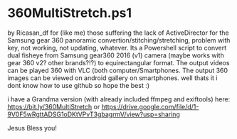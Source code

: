 # 360MultiStretch.ps1
by Ricasan_df
for (like me) those suffering the lack of ActiveDirector for the Samsung gear 360 panoramic convertion/stitching/stretching, problem with key, not working, not updating, whatever.
Its a Powershell script to convert dual fisheye from Samsung gear360 2016 (v1) camera (maybe works with gear 360 v2? other brands?!?) to equirectangular format. The output videos can be played 360 with VLC (both computer/Smartphones. The output 360 images can be viewed on android gallery on smartphones.
well thats it i dont know how to use github so hope the best :)

i have a Grandma version (with already included ffmpeg and exiftools) here:
https://bit.ly/360MultiStretch
or
https://drive.google.com/file/d/1-9V0F5wRgttADSG1oDKtVPvT3gbagrmV/view?usp=sharing

Jesus Bless you!

